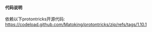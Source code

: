 #### 代码说明

依赖以下protontricks开源代码:
https://codeload.github.com/Matoking/protontricks/zip/refs/tags/1.10.1

